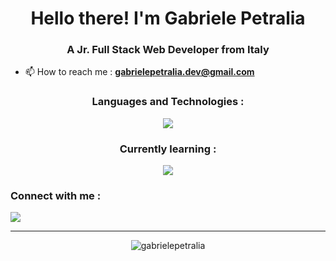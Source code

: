 <h1 align="center">Hello there! I'm Gabriele Petralia</h1>
<h3 align="center">A Jr. Full Stack Web Developer from Italy</h3>

- 📫 How to reach me : **gabrielepetralia.dev@gmail.com**

<h3 align="center">Languages and Technologies :</h3> 

<div align="center">
  <img src="https://skillicons.dev/icons?i=html,css,bootstrap,sass,js,vue,vite,mysql,php,laravel,vscode,github,git,java,spring,postman&perline=4" />
</div>

<h3 align="center">Currently learning :</h3> 

<div align="center">
  <img src="https://skillicons.dev/icons?i=react,redux,typescript,tailwind&perline=4" />
</div>

<h3 align="left">Connect with me :</h3>
<a href="https://www.linkedin.com/in/gabriele-petralia/">
  <img src="https://skillicons.dev/icons?i=linkedin"/>
</a>

---

<p align="center"><img align="center" src="https://github-readme-stats.vercel.app/api/top-langs?username=gabrielepetralia&show_icons=true&theme=dark&locale=en&layout=compact" alt="gabrielepetralia" /></p>
